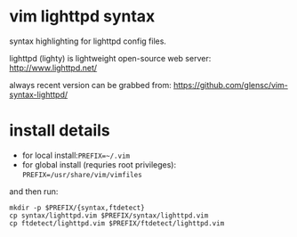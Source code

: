 vim lighttpd syntax
===================

syntax highlighting for lighttpd config files. 

lighttpd (lighty) is lightweight open-source web server: http://www.lighttpd.net/ 

always recent version can be grabbed from:
https://github.com/glensc/vim-syntax-lighttpd/
 

install details
===============


- for local install:`PREFIX=~/.vim` 
- for global install (requries root privileges): `PREFIX=/usr/share/vim/vimfiles`


and then run: 
```
mkdir -p $PREFIX/{syntax,ftdetect} 
cp syntax/lighttpd.vim $PREFIX/syntax/lighttpd.vim 
cp ftdetect/lighttpd.vim $PREFIX/ftdetect/lighttpd.vim 
```
